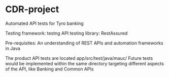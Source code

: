 # CDR-project
Automated API tests for Tyro banking

Testing framework: testng
API testing library: RestAssured

Pre-requisites: An understanding of REST APIs and automation frameworks in Java

The product API tests are located app/src/test/java/mauc/
Future tests would be implemented within the same directory targeting different aspects of the API, like Banking and Common APIs
